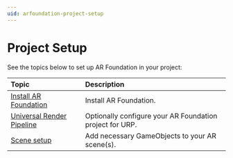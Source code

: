 ```yaml
---
uid: arfoundation-project-setup
---
```

# Project Setup

See the topics below to set up AR Foundation in your project:

| Topic | Description |
| :---- | :---------- |
| [Install AR Foundation](xref:arfoundation-install) | Install AR Foundation. |
| [Universal Render Pipeline](xref:arfoundation-universal-render-pipeline) | Optionally configure your AR Foundation project for URP. |
| [Scene setup](xref:arfoundation-scene-setup) | Add necessary GameObjects to your AR scene(s). |

